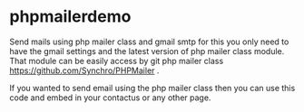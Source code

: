 # phpmailerdemo
Send mails using php mailer class and gmail smtp for this you only need to have the gmail settings and the latest version of php mailer class module.
That module can be easily access by git php mailer class https://github.com/Synchro/PHPMailer .

If you wanted to send email using the php mailer class then you can use this code and embed in your contactus or any other page.
